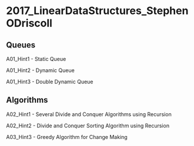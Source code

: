 # 2017_LinearDataStructures_StephenODriscoll

## Queues

A01_Hint1 - Static Queue

A01_Hint2 - Dynamic Queue

A01_Hint3 - Double Dynamic Queue

## Algorithms

A02_Hint1 - Several Divide and Conquer Algorithms using Recursion

A02_Hint2 - Divide and Conquer Sorting Algorithm using Recursion

A03_Hint3 - Greedy Algorithm for Change Making 
